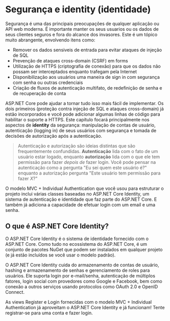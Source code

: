 # Segurança e identity (identidade)

Segurança é uma das principais preocupações de qualquer aplicação ou API web moderna. É importante manter os seus usuarios ou os dados de seus clientes seguros e fora do alcance dos invasores. Este é um tópico muito abrangente, envolvendo itens como:

* Remover os dados sensiveis de entrada para evitar ataques de injeção de SQL
* Prevenção de ataques cross-domain (CSRF) em forms
* Utilização de HTTPS (criptografia de conexão) para que os dados não possam ser interceptados enquanto trafegam pela Internet
* Disponibilização aos usuários uma maneira de sign in com segurança com senha ou outras credenciais
* Criação de fluxos de autenticação multifato, de redefinição de senha e de recuperação de conta

ASP.NET Core pode ajudar a tornar tudo isso mais fácil de implementar. Os dois primeiros (proteção contra injeção de SQL e ataques cross-domain) já estão incorporados e você pode adicionar algumas linhas de código para habilitar o suporte a HTTPS. Este capítulo focará principalmente nos aspectos de **identity** da segurança: manipulação de contas de usuário, autenticação (logging in) de seus usuários com segurança e tomada de decisões de autorização após a autenticação.

> Autenticação e autorização são ideias distintas que são frequentemente confundidas. **Autenticação** lida com o fato de um usuário estar logado, enquanto **autorização** lida com o que ele tem permissão para fazer *depois de* fazer login. Você pode pensar na autenticação como a pergunta "Eu sei quem este usuário é?" enquanto a autorização pergunta "Este usuário tem permissão para fazer *X*?"

O modelo MVC + Individual Authentication que você usou para estruturar o projeto inclui várias classes baseadas no ASP.NET Core Identity, um sistema de autenticação e identidade que faz parte do ASP.NET Core. E também já adiciona a capacidade de efetuar login com um email e uma senha.

## O que é ASP.NET Core Identity?

O ASP.NET Core Identity é o sistema de identidade fornecido com o ASP.NET Core. Como tudo no ecossistema do ASP.NET Core, é um conjunto de pacotes NuGet que podem ser instalados em qualquer projeto (e já estão incluídos se você usar o modelo padrão).

O ASP.NET Core Identity cuida do armazenamento de contas de usuário, hashing e armazenamento de senhas e gerenciamento de roles para usuários. Ele suporta login por e-mail/senha, autenticação de múltiplos fatores, login social com provedores como Google e Facebook, bem como conexão a outros serviços usando protocolos como OAuth 2.0 e OpenID Connect.

As views Register e Login fornecidas com o modelo MVC + Individual Authentication já aproveitam o ASP.NET Core Identity e já funcionam! Tente registrar-se para uma conta e fazer login.
